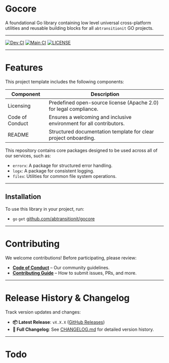 # Gocore

A foundational Go library containing low level universal cross-platform utilities and reusable building blocks for all `abtransitionit` GO projects.

---

[![Dev CI](https://github.com/abtransitionit/gocore/actions/workflows/ci-dev.yaml/badge.svg?branch=dev)](https://github.com/abtransitionit/gocore/actions/workflows/ci-dev.yaml)
[![Main CI](https://github.com/abtransitionit/gocore/actions/workflows/ci-main.yaml/badge.svg?branch=main)](https://github.com/abtransitionit/gocore/actions/workflows/ci-main.yaml)
[![LICENSE](https://img.shields.io/badge/license-Apache_2.0-blue.svg)](https://choosealicense.com/licenses/apache-2.0/)

----


# Features  
This project template includes the following components:  


|Component|Description|
|-|-|
|Licensing|Predefined open-source license (Apache 2.0) for legal compliance.|
|Code of Conduct| Ensures a welcoming and inclusive environment for all contributors.|  
|README|Structured documentation template for clear project onboarding.|  

This repository contains core packages designed to be used across all of our services, such as:

- `errorx`: A package for structured error handling.
- `logx`: A package for consistent logging.
- `filex`: Utilities for common file system operations.


---


## Installation

To use this library in your project, run:

- `go` `get` [github.com/abtransitionit/gocore](https://github.com/abtransitionit/gocore)

---

# Contributing  

We welcome contributions! Before participating, please review:  
- **[Code of Conduct](.github/CODE_OF_CONDUCT.md)** – Our community guidelines.  
- **[Contributing Guide](.github/CONTRIBUTING.md)** – How to submit issues, PRs, and more.  


----


# Release History & Changelog  

Track version updates and changes:  
- **📦 Latest Release**: `vX.X.X` ([GitHub Releases](#))  
- **📄 Full Changelog**: See [CHANGELOG.md](CHANGELOG.md) for detailed version history.  

---

# Todo
